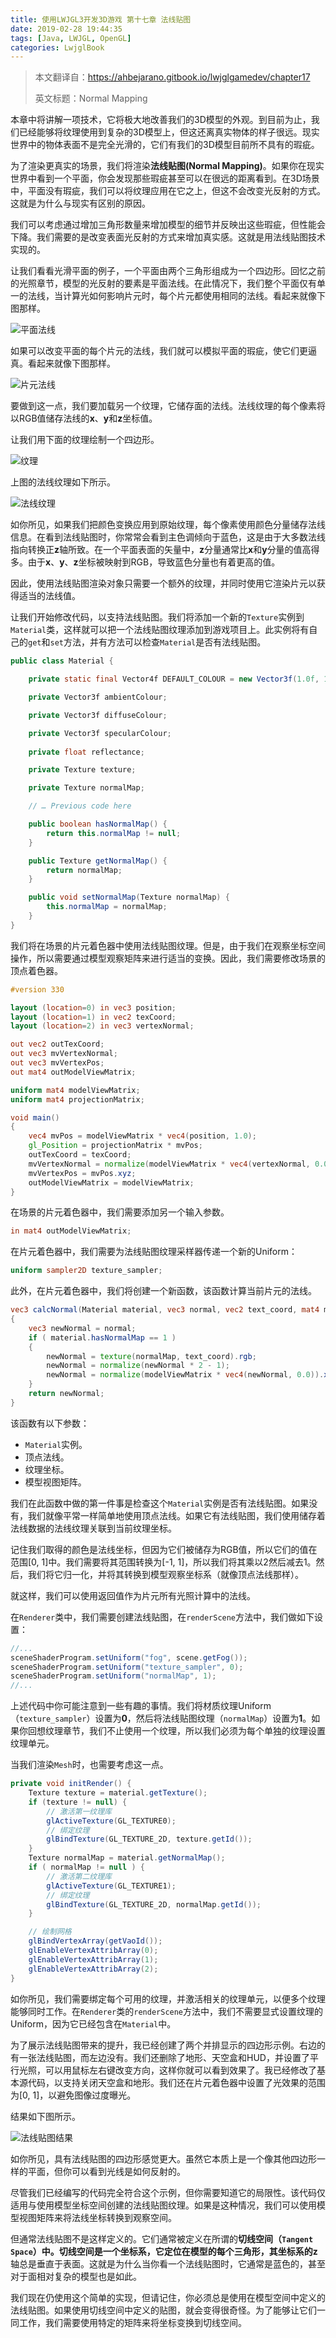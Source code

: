 ```yaml
---
title: 使用LWJGL3开发3D游戏 第十七章 法线贴图
date: 2019-02-28 19:44:35
tags: [Java, LWJGL, OpenGL]
categories: LwjglBook
---
```

> 本文翻译自：https://ahbejarano.gitbook.io/lwjglgamedev/chapter17
> 
> 英文标题：Normal Mapping

本章中将讲解一项技术，它将极大地改善我们的3D模型的外观。到目前为止，我们已经能够将纹理使用到复杂的3D模型上，但这还离真实物体的样子很远。现实世界中的物体表面不是完全光滑的，它们有我们的3D模型目前所不具有的瑕疵。

为了渲染更真实的场景，我们将渲染**法线贴图(Normal Mapping)**。如果你在现实世界中看到一个平面，你会发现那些瑕疵甚至可以在很远的距离看到。在3D场景中，平面没有瑕疵，我们可以将纹理应用在它之上，但这不会改变光反射的方式。这就是为什么与现实有区别的原因。

我们可以考虑通过增加三角形数量来增加模型的细节并反映出这些瑕疵，但性能会下降。我们需要的是改变表面光反射的方式来增加真实感。这就是用法线贴图技术实现的。

让我们看看光滑平面的例子，一个平面由两个三角形组成为一个四边形。回忆之前的光照章节，模型的光反射的要素是平面法线。在此情况下，我们整个平面仅有单一的法线，当计算光如何影响片元时，每个片元都使用相同的法线。看起来就像下图那样。

![平面法线](surface_normals.png)

如果可以改变平面的每个片元的法线，我们就可以模拟平面的瑕疵，使它们更逼真。看起来就像下图那样。

![片元法线](fragment_normals.png)

要做到这一点，我们要加载另一个纹理，它储存面的法线。法线纹理的每个像素将以RGB值储存法线的**x**、**y**和**z**坐标值。

让我们用下面的纹理绘制一个四边形。

![纹理](rock.png)

上图的法线纹理如下所示。

![法线纹理](rock_normals.png)

如你所见，如果我们把颜色变换应用到原始纹理，每个像素使用颜色分量储存法线信息。在看到法线贴图时，你常常会看到主色调倾向于蓝色，这是由于大多数法线指向转换正**z**轴所致。在一个平面表面的矢量中，**z**分量通常比**x**和**y**分量的值高得多。由于**x**、**y**、**z**坐标被映射到RGB，导致蓝色分量也有着更高的值。

因此，使用法线贴图渲染对象只需要一个额外的纹理，并同时使用它渲染片元以获得适当的法线值。

让我们开始修改代码，以支持法线贴图。我们将添加一个新的`Texture`实例到`Material`类，这样就可以把一个法线贴图纹理添加到游戏项目上。此实例将有自己的`get`和`set`方法，并有方法可以检查`Material`是否有法线贴图。

```java
public class Material {

    private static final Vector4f DEFAULT_COLOUR = new Vector3f(1.0f, 1.0f, 1.0f, 10.f);

    private Vector3f ambientColour;

    private Vector3f diffuseColour;

    private Vector3f specularColour;
    
    private float reflectance;

    private Texture texture;

    private Texture normalMap;

    // … Previous code here

    public boolean hasNormalMap() {
        return this.normalMap != null;
    }

    public Texture getNormalMap() {
        return normalMap;
    }

    public void setNormalMap(Texture normalMap) {
        this.normalMap = normalMap;
    }
}
```

我们将在场景的片元着色器中使用法线贴图纹理。但是，由于我们在观察坐标空间操作，所以需要通过模型观察矩阵来进行适当的变换。因此，我们需要修改场景的顶点着色器。

```glsl
#version 330

layout (location=0) in vec3 position;
layout (location=1) in vec2 texCoord;
layout (location=2) in vec3 vertexNormal;

out vec2 outTexCoord;
out vec3 mvVertexNormal;
out vec3 mvVertexPos;
out mat4 outModelViewMatrix;

uniform mat4 modelViewMatrix;
uniform mat4 projectionMatrix;

void main()
{
    vec4 mvPos = modelViewMatrix * vec4(position, 1.0);
    gl_Position = projectionMatrix * mvPos;
    outTexCoord = texCoord;
    mvVertexNormal = normalize(modelViewMatrix * vec4(vertexNormal, 0.0)).xyz;
    mvVertexPos = mvPos.xyz;
    outModelViewMatrix = modelViewMatrix;
}
```

在场景的片元着色器中，我们需要添加另一个输入参数。

```glsl
in mat4 outModelViewMatrix;
```

在片元着色器中，我们需要为法线贴图纹理采样器传递一个新的Uniform：

```glsl
uniform sampler2D texture_sampler;
```

此外，在片元着色器中，我们将创建一个新函数，该函数计算当前片元的法线。

```glsl
vec3 calcNormal(Material material, vec3 normal, vec2 text_coord, mat4 modelViewMatrix)
{
    vec3 newNormal = normal;
    if ( material.hasNormalMap == 1 )
    {
        newNormal = texture(normalMap, text_coord).rgb;
        newNormal = normalize(newNormal * 2 - 1);
        newNormal = normalize(modelViewMatrix * vec4(newNormal, 0.0)).xyz;
    }
    return newNormal;
}
```

该函数有以下参数：
* `Material`实例。
* 顶点法线。
* 纹理坐标。
* 模型视图矩阵。

我们在此函数中做的第一件事是检查这个`Material`实例是否有法线贴图。如果没有，我们就像平常一样简单地使用顶点法线。如果它有法线贴图，我们使用储存着法线数据的法线纹理关联到当前纹理坐标。

记住我们取得的颜色是法线坐标，但因为它们被储存为RGB值，所以它们的值在范围\[0, 1\]中。我们需要将其范围转换为\[-1, 1\]，所以我们将其乘以2然后减去1。然后，我们将它归一化，并将其转换到模型观察坐标系（就像顶点法线那样）。

就这样，我们可以使用返回值作为片元所有光照计算中的法线。

在`Renderer`类中，我们需要创建法线贴图，在`renderScene`方法中，我们做如下设置：

```java
//...
sceneShaderProgram.setUniform("fog", scene.getFog());
sceneShaderProgram.setUniform("texture_sampler", 0);
sceneShaderProgram.setUniform("normalMap", 1);
//...
```

上述代码中你可能注意到一些有趣的事情。我们将材质纹理Uniform（`texture_sampler`）设置为**0**，然后将法线贴图纹理（`normalMap`）设置为**1**。如果你回想纹理章节，我们不止使用一个纹理，所以我们必须为每个单独的纹理设置纹理单元。

当我们渲染`Mesh`时，也需要考虑这一点。

```java
private void initRender() {
    Texture texture = material.getTexture();
    if (texture != null) {
        // 激活第一纹理库
        glActiveTexture(GL_TEXTURE0);
        // 绑定纹理
        glBindTexture(GL_TEXTURE_2D, texture.getId());
    }
    Texture normalMap = material.getNormalMap();
    if ( normalMap != null ) {
        // 激活第二纹理库
        glActiveTexture(GL_TEXTURE1);
        // 绑定纹理
        glBindTexture(GL_TEXTURE_2D, normalMap.getId());
    }

    // 绘制网格
    glBindVertexArray(getVaoId());
    glEnableVertexAttribArray(0);
    glEnableVertexAttribArray(1);
    glEnableVertexAttribArray(2);
}
```

如你所见，我们需要绑定每个可用的纹理，并激活相关的纹理单元，以便多个纹理能够同时工作。在`Renderer`类的`renderScene`方法中，我们不需要显式设置纹理的Uniform，因为它已经包含在`Material`中。

为了展示法线贴图带来的提升，我已经创建了两个并排显示的四边形示例。右边的有一张法线贴图，而左边没有。我们还删除了地形、天空盒和HUD，并设置了平行光照，可以用鼠标左右键改变方向，这样你就可以看到效果了。我已经修改了基本源代码，以支持关闭天空盒和地形。我们还在片元着色器中设置了光效果的范围为\[0, 1\]，以避免图像过度曝光。

结果如下图所示。

![法线贴图结果](normal_mapping_result.png)

如你所见，具有法线贴图的四边形感觉更大。虽然它本质上是一个像其他四边形一样的平面，但你可以看到光线是如何反射的。

尽管我们已经编写的代码完全符合这个示例，但你需要知道它的局限性。该代码仅适用与使用模型坐标空间创建的法线贴图纹理。如果是这种情况，我们可以使用模型视图矩阵来将法线坐标转换到观察空间。

但通常法线贴图不是这样定义的。它们通常被定义在所谓的**切线空间（`Tangent Space`）**中。切线空间是一个坐标系，它定位在模型的每个三角形，其坐标系的**z**轴总是垂直于表面。这就是为什么当你看一个法线贴图时，它通常是蓝色的，甚至对于面相对复杂的模型也是如此。

我们现在仍使用这个简单的实现，但请记住，你必须总是使用在模型空间中定义的法线贴图。如果使用切线空间中定义的贴图，就会变得很奇怪。为了能够让它们一同工作，我们需要使用特定的矩阵来将坐标变换到切线空间。

